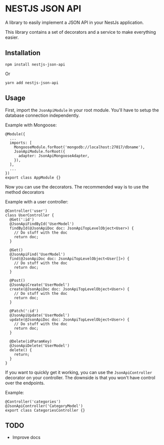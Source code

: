 # NESTJS JSON API

A library to easily implement a JSON API in your NestJs application.

This library contains a set of decorators and a service to make everything easier.

## Installation

```
npm install nestjs-json-api
```

Or
```
yarn add nestjs-json-api
```

## Usage

First, import the `JsonApiModule` in your root module. You'll have to setup the database connection independently.

Example with Mongoose:

```
@Module({
  ...
  imports: [
    MongooseModule.forRoot('mongodb://localhost:27017/dbname'),
    JsonApiModule.forRoot({
      adapter: JsonApiMongooseAdapter,
    }),
  ],
  ...
})
export class AppModule {}
```

Now you can use the decorators. The recommended way is to use the method decorators

Example with a user controller:

```
@Controller('user')
class UserController {
  @Get(':id')
  @JsonApiFindById('UserModel')
  findById(@JsonApiDoc doc: JsonApiTopLevelObject<User>) {
    // Do stuff with the doc
    return doc;
  }

  @Get()
  @JsonApiFind('UserModel')
  find(@JsonApiDoc doc: JsonApiTopLevelObject<User[]>) {
    // Do stuff with the doc
    return doc;
  }

  @Post()
  @JsonApiCreate('UserModel')
  create(@JsonApiDoc doc: JsonApiTopLevelObject<User>) {
    // Do stuff with the doc
    return doc;
  }

  @Patch(':id')
  @JsonApiUpdate('UserModel')
  update(@JsonApiDoc doc: JsonApiTopLevelObject<User>) {
    // Do stuff with the doc
    return doc;
  }
  
  @Delete(idParamKey)
  @JsonApiDelete('UserModel')
  delete() {
    return;
  }
}
```

If you want to quickly get it working, you can use the `JsonApiController` decorator on your controller. The downside is that you won't have control over the endpoints.

Example:

```
@Controller('categories')
@JsonApiController('CategoryModel')
export class CategoriesController {}
```


## TODO

* Improve docs
